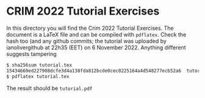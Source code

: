 # CRIM 2022 Tutorial Exercises

In this directory you will find the Crim 2022 Tutorial Exercises. The document is a LaTeX file and can be compiled with `pdflatex`. Check the hash too (and any github commits; the tutorial was uploaded by ianolivergithub at 22h35 (EET) on 6 November 2022. Anything different suggests tampering

```bash
$ sha256sum tutorial.tex
15434669ed227908dcfe3d4a138fda812bcde0cec0225164a4d548277ecb52a6  tutorial.tex
$ pdflatex tutorial.tex
```

The result should be `tutorial.pdf`



